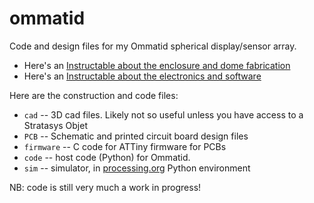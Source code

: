 # ommatid

Code and design files for my Ommatid spherical display/sensor array. 

* Here's an [Instructable about the enclosure and dome fabrication](http://www.instructables.com/id/Ommatid-Spherical-Display-constructing-the-enclosu/)
* Here's an [Instructable about the electronics and software](http://www.instructables.com/id/Ommatid-Spherical-Display-Electronics-Programming-/)

Here are the construction and code files:

* `cad` -- 3D cad files. Likely not so useful unless you have access to a Stratasys Objet 
* `PCB` -- Schematic and printed circuit board design files
* `firmware` -- C code for ATTiny firmware for PCBs
* `code` -- host code (Python) for Ommatid.
* `sim` -- simulator, in [processing.org](http://processing.org) Python environment

NB: code is still very much a work in progress!
